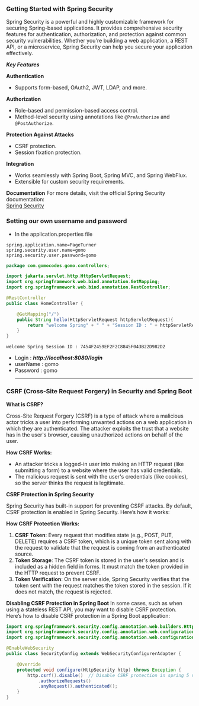 ### Getting Started with Spring Security

Spring Security is a powerful and highly customizable framework for securing Spring-based applications. It provides comprehensive security features for authentication, authorization, and protection against common security vulnerabilities. Whether you're building a web application, a REST API, or a microservice, Spring Security can help you secure your application effectively.

***Key Features***

**Authentication**
- Supports form-based, OAuth2, JWT, LDAP, and more.

**Authorization**
- Role-based and permission-based access control.
- Method-level security using annotations like `@PreAuthorize` and `@PostAuthorize`.

**Protection Against Attacks**
- CSRF protection.
- Session fixation protection.

**Integration**
- Works seamlessly with Spring Boot, Spring MVC, and Spring WebFlux.
- Extensible for custom security requirements.

**Documentation**
For more details, visit the official Spring Security documentation:  
[Spring Security](https://spring.io/projects/spring-security)


### Setting our own username and password

- In the application.properties file
``` text
spring.application.name=PageTurner
spring.security.user.name=gomo
spring.security.user.password=gomo
```
```java
package com.gomocodes.gomo.controllers;

import jakarta.servlet.http.HttpServletRequest;
import org.springframework.web.bind.annotation.GetMapping;
import org.springframework.web.bind.annotation.RestController;

@RestController
public class HomeController {

    @GetMapping("/")
    public String hello(HttpServletRequest httpServletRequest){
        return "welcome Spring" + " " + "Session ID : " + httpServletRequest.getSession().getId();
    }
}
```
``` output
welcome Spring Session ID : 7454F2459EF2F2C8845F043B22D982D2
```
- Login : ***http://localhost:8080/login***
- userName : gomo
- Password : gomo
  ***

### CSRF (Cross-Site Request Forgery) in Security and Spring Boot

**What is CSRF?**

Cross-Site Request Forgery (CSRF) is a type of attack where a malicious actor tricks a user into performing unwanted actions on a web application in which they are authenticated. The attacker exploits the trust that a website has in the user's browser, causing unauthorized actions on behalf of the user.

**How CSRF Works:**
- An attacker tricks a logged-in user into making an HTTP request (like submitting a form) to a website where the user has valid credentials.
- The malicious request is sent with the user's credentials (like cookies), so the server thinks the request is legitimate.

**CSRF Protection in Spring Security**

Spring Security has built-in support for preventing CSRF attacks. By default, CSRF protection is enabled in Spring Security. Here’s how it works:

**How CSRF Protection Works:**

1. **CSRF Token**: Every request that modifies state (e.g., POST, PUT, DELETE) requires a CSRF token, which is a unique token sent along with the request to validate that the request is coming from an authenticated source.
2. **Token Storage**: The CSRF token is stored in the user's session and is included as a hidden field in forms. It must match the token provided in the HTTP request to prevent CSRF.
3. **Token Verification**: On the server side, Spring Security verifies that the token sent with the request matches the token stored in the session. If it does not match, the request is rejected.

**Disabling CSRF Protection in Spring Boot**
In some cases, such as when using a stateless REST API, you may want to disable CSRF protection. Here’s how to disable CSRF protection in a Spring Boot application:

```java
import org.springframework.security.config.annotation.web.builders.HttpSecurity;
import org.springframework.security.config.annotation.web.configuration.EnableWebSecurity;
import org.springframework.security.config.annotation.web.configuration.WebSecurityConfigurerAdapter;

@EnableWebSecurity
public class SecurityConfig extends WebSecurityConfigurerAdapter {

    @Override
    protected void configure(HttpSecurity http) throws Exception {
        http.csrf().disable()  // Disable CSRF protection in spring 5 not in spring 6 we use lamda expression to disable 
            .authorizeRequests()
            .anyRequest().authenticated();
    }
}

